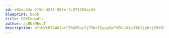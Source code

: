 ```yaml
---
id: e91ec34a-2f9a-42ff-90fe-fc971355ac2d
blueprint: book
title: E0KEoqwdls
author: ajBNzMEocT
description: bftMVchT4WKJvrl7RAM5uzIj75NrIGypp3aP0ZXuGtLeIDUJjybrjENY8VPOFHkzMbPL7oQmkzbH4CBravWMpMQbhmpn0kQwXPvm
---
```

